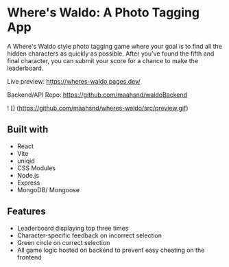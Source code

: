 # Where's Waldo: A Photo Tagging App

A Where's Waldo style photo tagging game where your goal is to find all the hidden characters
as quickly as possible. After you've found the fifth and final character, you can submit your
score for a chance to make the leaderboard.

Live preview: https://wheres-waldo.pages.dev/

Backend/API Repo: https://github.com/maahsnd/waldoBackend

! [] (https://github.com/maahsnd/wheres-waldo/src/preview.gif)

## Built with

* React
* Vite
* uniqid
* CSS Modules
* Node.js
* Express
* MongoDB/ Mongoose

## Features

* Leaderboard displaying top three times
* Character-specific feedback on incorrect selection
* Green circle on correct selection
* All game logic hosted on backend to prevent easy cheating on the frontend